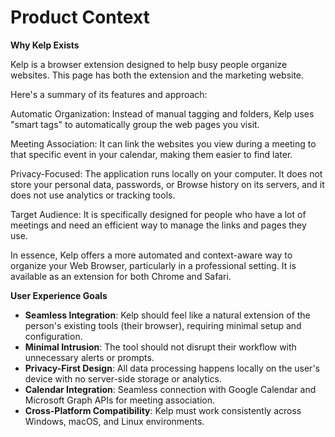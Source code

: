 # Product Context

**Why Kelp Exists**

Kelp is a browser extension designed to help busy people organize websites. This page has both the extension and the marketing website.

Here's a summary of its features and approach:

Automatic Organization: Instead of manual tagging and folders, Kelp uses "smart tags" to automatically group the web pages you visit.

Meeting Association: It can link the websites you view during a meeting to that specific event in your calendar, making them easier to find later.

Privacy-Focused: The application runs locally on your computer. It does not store your personal data, passwords, or Browse history on its servers, and it does not use analytics or tracking tools.

Target Audience: It is specifically designed for people who have a lot of meetings and need an efficient way to manage the links and pages they use.

In essence, Kelp offers a more automated and context-aware way to organize your Web Browser, particularly in a professional setting. It is available as an extension for both Chrome and Safari.

**User Experience Goals**

- **Seamless Integration**: Kelp should feel like a natural extension of the person's existing tools (their browser), requiring minimal setup and configuration.
- **Minimal Intrusion**: The tool should not disrupt their workflow with unnecessary alerts or prompts.
- **Privacy-First Design**: All data processing happens locally on the user's device with no server-side storage or analytics.
- **Calendar Integration**: Seamless connection with Google Calendar and Microsoft Graph APIs for meeting association.
- **Cross-Platform Compatibility**: Kelp must work consistently across Windows, macOS, and Linux environments.
